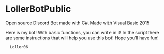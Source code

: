 # LollerBotPublic
Open source Discord Bot made with C#. Made with Visual Basic 2015

Here is my bot! With basic functions, you can write in it! In the script there are some instructions that will  help you
use this bot!
Hope you'll have fun!


      Loller06
